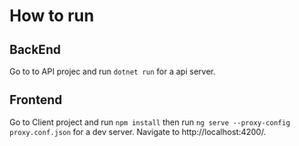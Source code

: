 # How to run

## BackEnd

Go to to API projec and run `dotnet run` for a api server.

## Frontend

Go to Client project and run `npm install`
then run `ng serve --proxy-config proxy.conf.json` for a dev server. Navigate to http://localhost:4200/.
